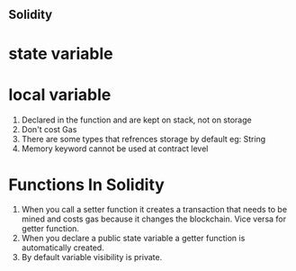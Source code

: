 ## Solidity

# state variable

# local variable
1) Declared in the function and are kept on stack, not on storage
2) Don't cost Gas
3) There are some types that refrences storage by default eg: String
4) Memory keyword cannot be used at contract level

# Functions In Solidity
1) When you call a setter function it creates a transaction that needs to be mined and costs gas because it changes the blockchain. Vice versa for getter function.
2) When you declare a public state variable a getter function is automatically created.
3) By default variable visibility is private.


